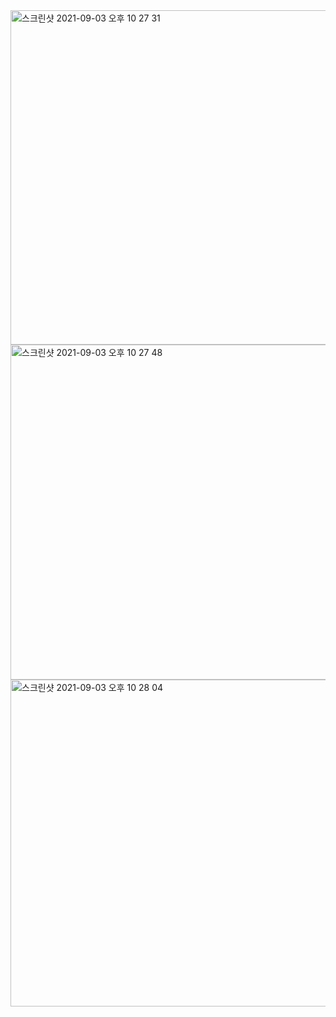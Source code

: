 <img width="535" alt="스크린샷 2021-09-03 오후 10 27 31" src="https://user-images.githubusercontent.com/54612935/132012936-1b653bcf-14fe-4271-8ad9-076e576d4237.png">

<img width="536" alt="스크린샷 2021-09-03 오후 10 27 48" src="https://user-images.githubusercontent.com/54612935/132012978-40e845ee-1611-44bb-be6e-836d829b9b0f.png">

<img width="523" alt="스크린샷 2021-09-03 오후 10 28 04" src="https://user-images.githubusercontent.com/54612935/132012999-1fc675d0-d78d-447f-a4ce-d8993c6f2994.png">
